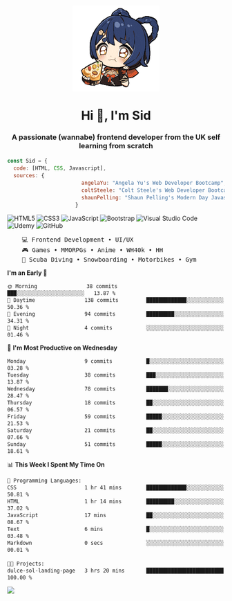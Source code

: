 <p align="center">
<img align="center" src="imgs/HuTaoPizza.gif" alt="Logo">
</p>
<h1 align="center">Hi 👋, I'm Sid</h1>
<h3 align="center">A passionate (wannabe) frontend developer from the UK self learning from scratch</h3>


```javascript
const Sid = {
  code: [HTML, CSS, Javascript],
  sources: {
                        angelaYu: "Angela Yu's Web Developer Bootcamp",
                        coltSteele: "Colt Steele's Web Developer Bootcamp",
                        shaunPelling: "Shaun Pelling's Modern Day Javascript"
                      }
```

![HTML5](https://img.shields.io/badge/html5-%23E34F26.svg?style=for-the-badge&logo=html5&logoColor=white)
![CSS3](https://img.shields.io/badge/css3-%231572B6.svg?style=for-the-badge&logo=css3&logoColor=white)
![JavaScript](https://img.shields.io/badge/javascript-%23323330.svg?style=for-the-badge&logo=javascript&logoColor=%23F7DF1E)
![Bootstrap](https://img.shields.io/badge/bootstrap-%238511FA.svg?style=for-the-badge&logo=bootstrap&logoColor=white)
![Visual Studio Code](https://img.shields.io/badge/Visual%20Studio%20Code-0078d7.svg?style=for-the-badge&logo=visual-studio-code&logoColor=white)
![Udemy](https://img.shields.io/badge/Udemy-A435F0?style=for-the-badge&logo=Udemy&logoColor=white)
![GitHub](https://img.shields.io/badge/github-%23121011.svg?style=for-the-badge&logo=github&logoColor=white)

<pre>
    💻 Frontend Development • UI/UX 
    🎮 Games • MMORPGs • Anime • WH40k • HH 
    💪 Scuba Diving • Snowboarding • Motorbikes • Gym
</pre>

<!--START_SECTION:waka-->
**I'm an Early 🐤** 

```text
🌞 Morning                38 commits          ███░░░░░░░░░░░░░░░░░░░░░░   13.87 % 
🌆 Daytime                138 commits         █████████████░░░░░░░░░░░░   50.36 % 
🌃 Evening                94 commits          █████████░░░░░░░░░░░░░░░░   34.31 % 
🌙 Night                  4 commits           ░░░░░░░░░░░░░░░░░░░░░░░░░   01.46 % 
```
📅 **I'm Most Productive on Wednesday** 

```text
Monday                   9 commits           █░░░░░░░░░░░░░░░░░░░░░░░░   03.28 % 
Tuesday                  38 commits          ███░░░░░░░░░░░░░░░░░░░░░░   13.87 % 
Wednesday                78 commits          ███████░░░░░░░░░░░░░░░░░░   28.47 % 
Thursday                 18 commits          ██░░░░░░░░░░░░░░░░░░░░░░░   06.57 % 
Friday                   59 commits          █████░░░░░░░░░░░░░░░░░░░░   21.53 % 
Saturday                 21 commits          ██░░░░░░░░░░░░░░░░░░░░░░░   07.66 % 
Sunday                   51 commits          █████░░░░░░░░░░░░░░░░░░░░   18.61 % 
```


📊 **This Week I Spent My Time On** 

```text
💬 Programming Languages: 
CSS                      1 hr 41 mins        █████████████░░░░░░░░░░░░   50.81 % 
HTML                     1 hr 14 mins        █████████░░░░░░░░░░░░░░░░   37.02 % 
JavaScript               17 mins             ██░░░░░░░░░░░░░░░░░░░░░░░   08.67 % 
Text                     6 mins              █░░░░░░░░░░░░░░░░░░░░░░░░   03.48 % 
Markdown                 0 secs              ░░░░░░░░░░░░░░░░░░░░░░░░░   00.01 % 

🐱‍💻 Projects: 
dulce-sol-landing-page   3 hrs 20 mins       █████████████████████████   100.00 % 
```


<!--END_SECTION:waka-->

<a href="">![](https://komarev.com/ghpvc/?username=sedaryildirim&style=for-the-badge)</a>
